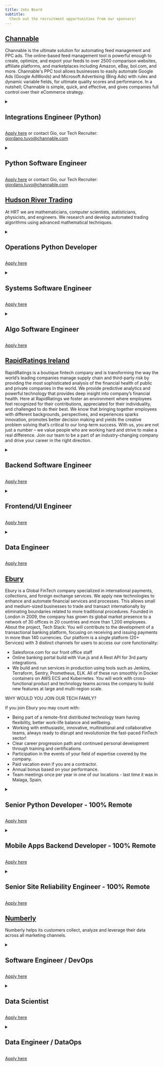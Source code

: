 ```yaml
---
title: Jobs Board
subtitle:
  Check out the recruitment opportunities from our sponsors!
---
```

## [Channable](https://www.channable.com/) ##
Channable is the ultimate solution for automating feed management and PPC ads.
The online-based feed management tool is powerful enough to create, optimize, and export your feeds to over 2500 comparison websites, affiliate platforms, and marketplaces including Amazon, eBay, bol.com, and more.
Channable's PPC tool allows businesses to easily automate Google Ads (Google AdWords) and Microsoft Advertising (Bing Ads) with rules and dynamic variable fields, for ultimate quality scores and performance.
In a nutshell; Channable is simple, quick, and effective, and gives companies full control over their eCommerce strategy.

<details>
  <summary><h2 id="channable-integrations-engineer">Integrations Engineer (Python)</h2></summary>

  Looking for a position where you can both write code and help our customers? Then you may want to read further! In this role, you are part of our Integrations team. The Integrations team is the bridge between our customer-facing teams (e.g. Support & Sales) and the actual code of the tool Channable. We translate our clients’ needs into functionality, and we translate technical solutions to the language our clients understand.

  More specifically you will:

  - Be an accessible point of expertise within Channable on how our features work in the back-end
  - Solve bugs and other technical issues that are reported by the Support & Customer Success departments
  - Improve our tool’s existing functionalities to decrease the amount of technical issues in general
  - Implement feature requests for specific parts of our tool
  - Join calls with high-end clients & third party partners (e.g. Facebook) as the technical point of contact

</details>

[Apply here](https://jobs.channable.com/o/integrations-engineer-python-3) or contact Gio, our Tech Recruiter: giordano.tuvo@channable.com

<details>
  <summary><h2 id="channable-python-software-engineer">Python Software Engineer</h2></summary>

  In this position, you will be part of our diverse product team, that works on our main web application. The Product team is mainly responsible for our Python3 backend, which powers our API and serves as the main entry point for our services. You will be working on our API integrations, ads services, our export channels, new user-facing features, and our background jobs through which we process hundreds of millions of products per day. The Product team is working closely together with our Infrastructure and DevOps teams, which are developing many other services that power Channable under the hood, and all together we build our powerful tool!

  More specifically you will:

  - Contribute to our Python components and support new API’s
  - Design, develop, and test new product features
  - Collaborate with and review PRs of other team members
  - Improve the reliability and robustness of our application
  - Work on scalability and performance improvements
  - Work together with the sales and support teams on requirements and issues
  - Collaborate with the Integrations department about technical matters

</details>

[Apply here](https://jobs.channable.com/o/python-software-engineer-5) or contact Gio, our Tech Recruiter: giordano.tuvo@channable.com


## [Hudson River Trading](https://www.hudsonrivertrading.com/) ##
At HRT we are mathematicians, computer scientists, statisticians, physicists, and engineers. We research and develop automated trading algorithms using advanced mathematical techniques.

<details>
  <summary><h2 id="hudson-ops-python-dev">Operations Python Developer</h2></summary>

Hudson River Trading’s Operations team is responsible for managing the entirety of our live, production trading environment. This team plays an important role, acting as the glue that combines the work of multiple departments across HRT, to make our trading a reality. Python Developers on the Ops team work on automation and development projects that touch every part of the trade lifecycle. No trading knowledge is needed for this role - just strong technical skills and interest in working in Python!

</details>

[Apply here](https://www.hudsonrivertrading.com/careers/job/?q=operations+p&gh_jid=3044124&req_id=5c9e144f1us)

<details>
  <summary><h2 id="hudson-systems-software-engineer">Systems Software Engineer</h2></summary>

The Systems Development team builds and maintains the platform of infrastructure and software that is shared by all Systems teams to provision, monitor, and manage our servers and networks. As a systems software engineer, your main focus will be on tool development in Python. You’ll be improving and integrating our existing tools and libraries across the platform as well as designing and building new ones to make our trading, research, installation, and monitoring systems easier to manage and more reliable. Strong Python skills and development experience are required, along with general Unix experience. As a member of our team, you’ll get the unique opportunity to have a significant impact on a critical part of our existing and growing infrastructure.
Algo Software Engineer

</details>

[Apply here](https://www.hudsonrivertrading.com/careers/job/?gh_jid=231624&req_id=5c9e144f1us)

<details>
  <summary><h2 id="hudson-algo-software-engineer">Algo Software Engineer</h2></summary>

Algo Software Engineers (AE) are programmers that focus on the software that powers trading and research. We work very closely with Researchers and Quant Traders and are responsible for making their research tools and trading platform powerful, flexible, fast, and easy to use. Because of this close collaboration, AEs tend to be the type of engineers that thrive on constant interaction and discussion. Hearing how their most recently deployed system allowed for whole new types of research would make their week. AEs are the type of engineers that don’t mind juggling a few projects at once and have a varied portfolio of project types, from long-term ambitious new systems to fire-fighting live issues.

</details>

[Apply here](https://www.hudsonrivertrading.com/careers/job/?gh_jid=75806&req_id=5c9e144f1us)

## [RapidRatings Ireland](https://www.rapidratings.com) ##
RapidRatings is a boutique fintech company and is transforming the way the world’s leading companies manage supply chain and third-party risk by providing the most sophisticated analysis of the financial health of public and private companies in the world. We provide predictive analytics and powerful technology that provides deep insight into company’s financial health. Here at RapidRatings we foster an environment where employees feel recognized for their contributions, appreciated for their individuality, and challenged to do their best. We know that bringing together employees with different backgrounds, perspectives, and experiences sparks innovation, promotes better decision making and yields the creative problem solving that’s critical to our long-term success. With us, you are not just a number – we value people who are working hard and strive to make a real difference. Join our team to be a part of an industry-changing company and drive your career in the right direction.
<details>
  <summary><h2 id="rr-backend-software-engineer">Backend Software Engineer</h2></summary>
  What background should you bring?

  - coding experience and knowledge of Python, experience with Django or Flask.
  - comfortable navigating databases and experience with SQL.
  - proficient with HTTP and socket services, REST and RPC APIS, OpenAPI as well as continuous Integration and testing (Jenkins).
  - experience with AWS services (Lambda, EKS, ECR) or Containerisation (Docker, Kubernetes).


  We currently have 10+ full time job positions (experienced and junior) available in Ireland (hybrid or remote)

</details>

[Apply here](https://rapidratings.bamboohr.com/jobs/view.php?id=128)

<details>
  <summary><h2 id="rr-frontend-software-engineer">Frontend/UI Engineer</h2></summary>
  What background should you bring?

  Knowledge in HTML5, CSS and Javascript are a must as that’s where you’ll be spending most of your time - and especially in the context of Adaptive & Responsive design. We're looking for a person with an appetite for learning, and the following core skillset:

  - JavaScript ECMAScript 2018
  - ReactJS
  - Utility first CSS frameworks (Tailwind CSS)
  - Webpack, Github Actions
  - Data visualisation (preferably with D3)
  - Unit testing (preferably with testing-library) and E2E testing (preferably with Cypress)
  - Working experience in cross-browser and W3C accessibility standards
  - Working in Agile environment

We currently have 2 full time job positions available in Ireland (hybrid or remote)

</details>

[Apply here](https://rapidratings.bamboohr.com/jobs/view.php?id=184)

<details>
  <summary><h2 id="rr-data-engineer">Data Engineer</h2></summary>
  What background should you bring? 

  - Programming, systems integration, and Data Warehousing environments 
  - Maintenance of systems, processes, code and pipelines for the processing of data from a range of sources and types
  - ETL/DWH developer with strong knowledge in designing, developing and delivering end-to-end data integration processes for large scale data warehouses
  - Deep Knowledge of SQL, data modelling and data warehousing concepts.
  - Experience in data management frameworks; Data Quality Profiling, Metadata Management, Master Data Management, cleansing/standardising, and analysing. 
  - Strong command of relevant programming/scripting languages: e.g., Python, R.
  - Experience with and knowledge of data visualization tools e.g., Looker, QuickSight, Yellowfin, Pyramid

We currently have 1 full time job positions available in Ireland (hybrid or remote)
</details>

[Apply here](https://rapidratings.bamboohr.com/jobs/view.php?id=188)

## [Ebury](https://ebury.com/) ##
Ebury is a Global FinTech company specialized in international payments, collections, and
foreign exchange services. We apply new technologies to enhance and automate financial
services and processes. This allows small and medium-sized businesses to trade and
transact internationally by eliminating boundaries related to more traditional procedures.
Founded in London in 2009, the company has grown its global market presence to a network
of 30 offices in 20 countries and more than 1,200 employees.
About the project, Tech Stack:
You will contribute to the development of a transactional banking platform, focusing on
receiving and issuing payments in more than 140 currencies.
Our platform is a single platform (20+ Services) with 3 distinct channels for users to access
our core functionality:

- Salesforce.com for our front office staff
- Online banking portal build with Vue.js and A Rest API for 3rd party integrations.
- We build and run services in production using tools such as Jenkins, Terraform, Sentry, Prometheus, ELK. All of these run smoothly in Docker containers on AWS ECS and Kubernetes. You will work with cross-functional product and technology teams across the company to build new features at large and multi-region scale.

WHY WOULD YOU JOIN OUR TECH FAMILY?

If you join Ebury you may count with:

- Being part of a remote-first distributed technology team having flexibility, better work-life balance and wellbeing.
- Working with enthusiastic, innovative, multinational and collaborative teams, always ready to disrupt and revolutionize the fast-paced FinTech sector!
- Clear career progression path and continued personal development through training and certifications.
- Participation in the events of your field of expertise covered by the company.
- Paid vacation even if you are a contractor.
- Annual bonus based on your performance.
- Team meetings once per year in one of our locations - last time it was in Malaga, Spain.

<details>
  <summary><h2 id="ebury-senior-python-dev">Senior Python Developer - 100% Remote</h2></summary>
  We are looking for team players that:

  - Have extensive (+5 years) experience in developing complex software systems - we work with Python/Django;
  - Can “build and run” services and are comfortable with dockerizing code, defining standard REST endpoints, adding monitoring and alerting services
  - Are writing testable and well covered with unit and integration tests code - we use Jenkins pipeline and Terraform for the deployment of services and infrastructure.
  - Are comfortable using English language on daily bases both written and spoken

Nice to have:
  - Experience in developing systems for Mobile Apps Backend Environments.
  - SQL knowledge.

</details>

[Apply here](https://careers.ebury.com/jobs?department=IT+%26+Technology&query=)


<details>
  <summary><h2 id="ebury-mobile-dev">Mobile Apps Backend Developer - 100% Remote</h2></summary>

  You'll love to work with us if:

  - You have experience in developing complex software systems for Mobile Apps Backend Environments. We mainly work with Python, but it is also ok if you are more comfortable with other languages - like Node.js or Go.
  - You like to be a support for all the mobile backend as a service. Analytics, notifications, storage frameworks such as Firebase, Amplify, or similar.
  - You want to “build and run” services. Therefore, you will be comfortable with dockerizing your code, defining standard REST endpoints, adding monitoring, and alerting for your services.
  - K8s knowledge is a plus
  - You build your code to be testable and well covered with unit and integration tests.
  - We use CI Jenkins pipelines and terraform for the deployment of services and infrastructure. From time to time, you might need to contribute to it.
  - You are able to communicate clearly and concisely your ideas in English both written and spoken.

</details>

[Apply here](https://careers.ebury.com/jobs?department=IT+%26+Technology&query=)


<details>
  <summary><h2 id="ebury-senior-sre">Senior Site Reliability Engineer - 100% Remote</h2></summary>

You will be joining our SRE team to focus on site reliability of our Finance and Foreign
Exchange platform, specifically looking to further decouple our application deployment and
infrastructure.

We are mainly in AWS, and we are actively migrating to EKS and implementing Kafka.
Candidate required skills:

- Several years of relevant industry experience building large scale distributed systems.
- Experience operating web-scale deployments of containerised systems on Kubernetes and Amazon or Google Container Services.
- A deep understanding of programming languages and the systems you've worked on.
- A passion for architecting large systems with elegant interfaces that can scale easily
- A hunger for tracking down root causes, no matter where it takes you and fixing them in systematic ways. Working with code owners to prevent repeats.
- A love for writing code - we use Python; you don’t need to be an expert, but the experience is a plus and we will expect you to learn on the job.
- Excellent written and interpersonal communication skills and willingness to uphold Eburys values.
- Our operating language is English but a knowledge of Spanish or Portuguese is a bonus.

</details>

[Apply here](https://careers.ebury.com/jobs?department=IT+%26+Technology&query=)

## [Numberly](https://numberly.com/) ##
Numberly helps its customers collect, analyze and leverage their data across all marketing channels.
<details>
  <summary><h2 id="numberly-sw-engineer-dev-ops">Software Engineer / DevOps</h2></summary>
  Due to our wide range of interconnected products,  our technical issues are very varied and often complex:
  - processing thousands of queries per second, distributed throughout the world.
  - operate multiple petabyte databases (Big Data™)
  - automate our entire bare-metal infrastructure
  - build tomorrow's digital marketing interfaces.

  To do this, we want to use the right technologies for the right issues:
  - Python 3 for our web services, our data engineering, and the automation of our infrastructure.
  - MongoDB and PostgreSQL for their versatility in the use of the data
  - ScyllaDB when it comes to performance
  - GitLab and Kubernetes to provide the best possible development experience but also Kafka, Redis, Elasticsearch, Go, and many others...

  Qualifications
  - Strong IT culture and technical curiosity
  - Thorough knowledge in at least one back-end stack
  - Interest in databases, the world of open-source, and/or DevOps culture
  - Good communicator, able to popularize work, defend ideas and listen to others
  - Willingness to progress and to help others progress, technically (meetups, internal training) and humanly
  - Good experience using Python and/or Javascript is a plus
  - Daily use of Linux is very preferable but not required
  - Professional English (our teams are international)

  Additional Information
  - At Numberly, we share a passion for transmission: weekly seminars, talks with professionals who are experts in their field, permanent learning.
  - A fast and powerful onboarding, thanks in particular to:
  - Jedi Masters given to new recruits;
  - Live my life in different teams;
  - Happy Meetings attended by all the teams in the world to share the group's news.
  - We cultivate the freedom of speech that allows everyone to participate in the group's influence. Through 1000mercis impacts but also through our activities that create value in the open - Internet, we have a positive impact on our ecosystem.
  - Numberly is Gender Equal by design (gender equality index of 97/100 in 2020, WeConnect International certification).
  - Numberly is an international environment (you interact with many nationalities on a daily basis) where you feel at home: warm offices, friendly kitchens, a precise library, space for bicycles. - Coffee and tea at your disposal. Mystery lunches, fancy dress parties and sports classes.
  - Remote work possible.
  - Swile card (meal vouchers).
  - Numberly welcomes candidates with disabilities.

</details>

[Apply here](https://jobs.smartrecruiters.com/numberly/743999812880549)

<details>
  <summary><h2 id="numberly-data-scientist">Data Scientist</h2></summary>

  We are looking for a data scientist to work on innovative projects in the field of digital marketing.
  Your job will be to help our team optimize Digital Marketing campaigns using Applied Mathematics and Machine Learning. You will join the data science and analysis team, composed of data scientists, data analysts and a machine learning engineer, where you will be designing new algorithms using your knowledge and analytical skills in order to take on new business challenges.

  Position summary:

  - You will take part in the elaboration, optimization and development of machine-learning algorithms, to improve the efficiency of Numberly’s Relationship Marketing Programs (examples of projects we are currently working on include: scoring of users with their probability of purchase, ranking inventories according to their predicted performance, product recommendation - algorithm, reinforcement learning applied to banner selection ...)
  - You will have the ownership of the new algorithms you build, from understanding and assessing the business need to the modelisation (based on literature reviews) and finally the implementation in production with the help of our data engineers and machine learning engineer.
  - You will work closely with marketing teams, project managers, data engineers and machine learning engineers and developers
  - You will help improve existing algorithms, add new features and adapt them to a complex and always changing environment
  - You will have access to large datasets to build supervised or unsupervised algorithms:
  - behavioral and declarative data collected in real time
  thousands of socio-demographic variables on millions of individuals
  transactional data collected by our clients

  Qualifications
  - Master's degree required in a quantitative field such as Machine learning, Statistics or Applied Mathematics
  - Machine learning algorithms knowledge (both supervised and unsupervised) is required
  - Coding skills in an object oriented language is required (Python prefered, Java, Scala …)
  - SQL knowledge will be strongly appreciated
  - Knowledge or experience in Spark and airflow is a plus
  - Highly motivated, intellectually curious, strongly interested in the digital industry
  - Start-up spirit, capable at multitasking and prioritizing workload
  - Excellent communication skills, strong motivation to work in a fast growing company in an international environment

  Technical environment in Numberly:
  - Hadoop ecosystem  (HDFS, Hive ... )
  - Apache Spark
  - Apache Airflow
  - SQL Databases (Postgres, SQLServer)
  - NoSQL databases (MongoDB, ScyllaDB, ElasticSearch, ...) and graph database (Neo4j)
  - Apache Kafka
  - Python, Java, Scala
  - Git, Linux
  - Docker, Kubernetes
  - FastAPI

  Additional Information

  At Numberly, we share a passion for transmission: weekly seminars, talks with professionals who are experts in their field, permanent learning.
  A fast and powerful onboarding, thanks in particular to :
  - Jedi Masters given to new recruits;
  - Live my life in different teams;
  - Happy Meetings attended by all the teams in the world to share the group's news.
  - We cultivate the freedom of speech that allows everyone to participate in the group's influence. Through 1000mercis impacts but also through our activities that create value in the open Internet, we have a positive impact on our ecosystem.
  - Numberly is Gender Equal by design (gender equality index of 97/100 in 2020, WeConnect International certification).
  - Numberly is an international environment (you interact with many nationalities on a daily basis) where you feel at home: warm offices, friendly kitchens, a precise library, space for bicycles.
  - Coffee and tea at your disposal. Mystery lunches, fancy dress parties and sports classes.
  - Remote work possible.
  - Swile card (meal vouchers).
  - Numberly welcomes candidates with disabilities.

</details>

[Apply here](https://jobs.smartrecruiters.com/numberly/743999826685826)

<details>
  <summary><h2 id="numberly-data-engineer">Data Engineer / DataOps</h2></summary>
  Numberly is looking for a Data Engineer to join its dedicated team Data.
  As a BI and Data Engineer you will:
  - Create and maintain pipeline jobs that transfer client data to/from our database diverse infrastructure (Hive, MS SQL Server, MongoDB, ScyllaDB).
  - Participate in a huge migration from CRM to CDP (SQL Server to hadoop, relational DB to NoSQL)
  - Nurture our large Hadoop cluster, optimize distributed Data Operations and Storage.
  - Participate in decision making concerning efficient & ethical use of data and technological evolution at Numberly.
  - Work alongside Data Analytics, Data Scientists, DevOps, and many other talented techs.
  - Suggest your own technological solutions and try them out (our latest POCs include Apache Druid and Tabular) .
  - Join a great multicultural team filled with wonderful people

  Qualifications

  You :
  - Like data in all its forms: raw, reworked, refined, calculated, analyzed, reused…
  - Like work well done and pay attention to detail
  - Dream of being able to develop and manage website databases with strong traffic
  - Want to work with various, prestigious clients on different problems
  - Are on the lookout for new languages/technologies and test the latest open source trends before others

  You love the following stack?

  - Hadoop ecosystem  (HDFS, Hive, Impala, HBase, ...)
  - SQL Databases (MySQL, SQLServer)
  - Apache Spark
  - ETL (Apache Airflow or equivalent)
  - NoSQL databases (MongoDB, ScyllaDB, ElasticSearch, ...)
  - Apache Kafka
  - Python, Java, Scala
  - Git
  - Linux

  Even better if you know :

  - Cube OLAP and SSRS
  - Cloud Solutions (AWS, GCP, …)
  - API REST, WebServices
  - Docker
  - Kubernetes
  - Apache Druid
  - Data Science and Machine Learning
  - Message Queuing (RabbitMQ, Celery, …)

  Additional Information

  At Numberly, we share a passion for transmission: weekly seminars, talks with professionals who are experts in their field, permanent learning.

  A fast and powerful onboarding, thanks in particular to:
  - Jedi Masters given to new recruits;
  - Live my life in different teams;
  - Happy Meetings attended by all the teams in the world to share the group's news.
  We cultivate the freedom of speech that allows everyone to participate in the group's influence. Through 1000mercis impacts but also through our activities that create value in the open - Internet, we have a positive impact on our ecosystem.
  - Numberly is Gender Equal by design (gender equality index of 97/100 in 2020, WeConnect International certification).
  Numberly is an international environment (you interact with many nationalities on a daily basis) where you feel at home: warm offices, friendly kitchens, a precise library, space for bicycles. - Coffee and tea at your disposal. Mystery lunches, fancy dress parties and sports classes.
  - Remote work possible.
  - Swile card (meal vouchers).
  - Numberly welcomes candidates with disabilities.

</details>

[Apply here](https://jobs.smartrecruiters.com/numberly/743999812873647)





<!---
template
## [Company](URL) ##
text
<details>
  <summary><h2 id="company-job-title">Job title</h2></summary>
  text

</details>

[Apply here](URL)
-->
